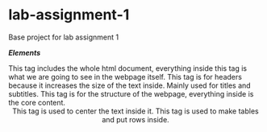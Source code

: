 # lab-assignment-1
Base project for lab assignment 1


***Elements***

<html>
This tag includes the whole html document, everything inside this tag is what we are going to see
in the webpage itself.

<head>
This tag is for headers because it increases the size of the text inside.
Mainly used for titles and subtitles. 

<body>
This tag is for the structure of the webpage, everything inside is the core content.

<center>
This tag is used to center the text inside it.

<table>
This tag is used to make tables and put rows inside.

<script>
This tag is used to enter script statements of javascript.


***Sources***

(index)
This file is the html file itself, which includes the html webpage and the .css styles.
Gray files are the Websockets.

(https://news.ycombinator.com/hn.js?XmeMkOgGRBw9auMJ1Y7Q)
This file includes the functions in javascript that are used on the webpage. Things like
collapse and expanse comments for example, are included between this functions.
Yellow files are the XMLHttpRequests, in this case it is a JS file but the script was loaded as
a XMLHttpRequest.

(https://news.ycombinator.com/news.css?XmeMkOgGRBw9auMJ1Y7Q)
Images used on the webpage, both for desktop and mobile version.
Purple files are Images.

(https://news.ycombinator.com/grayarrow.gif)
(https://news.ycombinator.com/s.gif)
(https://news.ycombinator.com/y18.gif)
.gif used in the webpage.
Green files are stylesheets.


***Network***
The files were loaded on the first 20 ms, being the document itself the fastest one to be loaded,
and then the gif, scripts and stylesheet being loaded after it.



***Security***

The certificate was issued by COMODO RSA Domain Validation Secure Server CA.
It is Valid from 21-08-14 until 21-08-19
